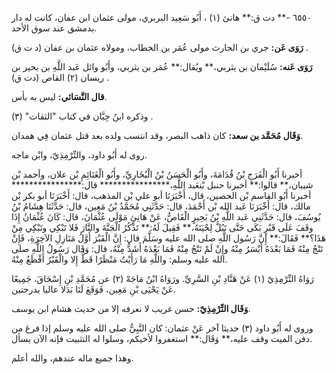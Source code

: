 ٦٥٥٠ -** دت ق:** هانئ (١) ، أَبُو سَعِيد البربري، مولى عثمان ابن عفان، كانت له دار بدمشق عند سوق الأحد.

**رَوَى عَن:** جري بن الحارث مولى عُمَر بن الخطاب، ومولاه عثمان بن عفان (د ت ق) .

**رَوَى عَنه:** سُلَيْمان بن يثربي،** ويُقال:** عُمَر بن يثربي، وأَبُو وائل عَبد اللَّهِ بن بحير بن ريسان (٢) القاص (دت ق) .

**قال النَّسَائي:** ليس به بأس.

وذكره ابنُ حِبَّان في كتاب "الثقات" (٣) .

**وَقَال مُحَمَّد بن سعد:** كان ذاهب البصر، وقد انتسب ولده بعد قتل عثمان فِي همدان.

روى له أَبُو داود، والتِّرْمِذِيّ، وابْن ماجه.

أخبرنا أَبُو الْفَرَجِ بْنُ قُدَامَةَ، وأَبُو الْحَسَنُ بْنُ الْبُخَارِيِّ، وأَبُو الْغَنَائِمِ بْن علان، وأحمد بْن شيبان،** قالوا:** أخبرنا حنبل بْنعَبد اللَّهِ،**************** قال:**************** أخبرنا أَبُو القاسم بْن الحصين، قال، أَخْبَرَنَا أبو علي بْن المذهب، قال: أَخْبَرَنَا أبو بكر بْن مالك، قال: أَخْبَرَنَا عَبد الله بْن أَحْمَدَ، قال: حَدَّثَنِي مُحَمَّدُ بْنُ مَعِين، قال: حَدَّثَنَا هِشَامُ بْنُ يُوسُفَ، قال: حَدَّثَنِي عَبد اللَّهِ بْنُ بَحِيرٍ الْقَاصُّ، عَنْ هَانِئٍ مَوْلَى عُثْمَانَ، قال: كَانَ عُثْمَانُ إِذَا وقَفَ عَلَى قَبْرٍ بَكَى حَتَّى تَبُلَّ لِحْيَتَهُ،** فَقِيلَ لَهُ:** تَذْكُرُ الْجَنَّةَ والنَّارَ فَلا تَبْكِي وتَبْكِي مِنْ هَذَا؟** فَقَالَ:** إِنَّ رَسُول اللَّهِ صلى الله عليه وسَلَّمَ قال: إِنَّ الْقَبْرَ أَوَّلُ مَنَازِلِ الآخِرَةِ، فَإِنْ تَنْجُ مِنْهُ فَمَا بَعْدَهُ أَيْسَرُ مِنْهُ وإِنْ لَمْ تَنْجُ مِنْهُ فَمَا بَعْدَهُ أَشَدُّ مِنْهُ، قال: وَقَال رَسُولُ اللَّهِ صلى الله عليه وسلم: واللَّهِ مَا رَأَيْتُ مَنْظَرًا قَطُّ إِلا والْقَبْرُ أَفْظَعُ مِنْهُ.

رَوَاهُ التِّرْمِذِيّ (١) عَنْ هَنَّادِ بْنِ السَّرِيِّ. ورَوَاهُ ابْنُ مَاجَهْ (٢) عن مُحَمَّدِ بْنِ إِسْحَاقَ، جَمِيعًا عَنْ يَحْيَى بْنِ مَعِين، فَوَقَعَ لَنَا بَدَلا عاليا بدرجتين.

**وَقَال التِّرْمِذِيّ:** حسن غريب لا نعرفه إلا من حديث هشام ابن يوسف.

وروى له أَبُو داود (٣) حديثا آخر عَنْ عثمان: كان النَّبِيُّ صلى الله عليه وسلم إذا فرغ من دفن الميت وقف عليه،** وَقَال:** استغفروا لأخيكم، وسلوا له التثبيت فإنه الآن يسأل.

وهذا جميع ماله عندهم، والله أعلم.